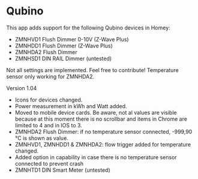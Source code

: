 ﻿# Qubino

This app adds support for the following Qubino devices in Homey:

* ZMNHVD1 Flush Dimmer 0-10V (Z-Wave Plus)
* ZMNHDD1 Flush Dimmer (Z-Wave Plus)
* ZMNHDA2 Flush Dimmer
* ZMNHSD1 DIN RAIL Dimmer (untested)

Not all settings are implemented. Feel free to contribute!
Temperature sensor only working for ZMNHDA2.

Version 1.04

* Icons for devices changed.
* Power measurement in kWh and Watt added.
* Moved to mobile device cards. Be aware, not al values are visible because at this moment there is no scrollbar and items in Chrome are limited to 4 and in IOS to 3.
* ZMNHDA2 Flush Dimmer: if no temperature sensor connected, -999,90 °C is shown as value.
* ZMNHVD1, ZMNHDD1 & ZMNHDA2: flow trigger added for temperature changed.
* Added option in capability in case there is no temperature sensor connected to prevent crash
* ZMNHTD1 DIN Smart Meter (untested)
